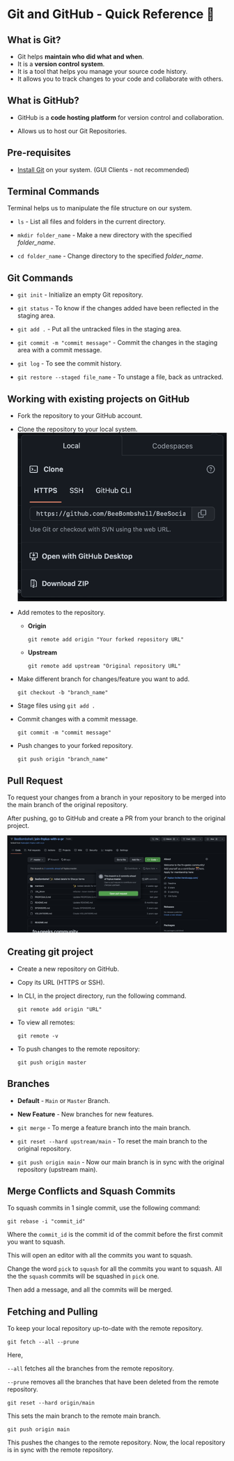 # Git and GitHub - Quick Reference 👾

## What is Git?

- Git helps **maintain who did what and when**. 
- It is a **version control system**. 
- It is a tool that helps you manage your source code history. 
- It allows you to track changes to your code and collaborate with others.

## What is GitHub?

- GitHub is a **code hosting platform** for version control and collaboration.

- Allows us to host our Git Repositories.


## Pre-requisites

- [Install Git](https://git-scm.com) on your system. (GUI Clients - not recommended)

## Terminal Commands

Terminal helps us to manipulate the file structure on our system.

- `ls` - List all files and folders in the current directory.

- `mkdir folder_name` - Make a new directory with the specified *folder_name*.

- `cd folder_name` - Change directory to the specified *folder_name*.


## Git Commands

- `git init` - Initialize an empty Git repository.

- `git status` - To know if the changes added have been reflected in the staging area.

- `git add .` - Put all the untracked files in the staging area.

- `git commit -m "commit message"` - Commit the changes in the staging area with a commit message.

- `git log` - To see the commit history.

- `git restore --staged file_name` - To unstage a file, back as untracked.

## Working with existing projects on GitHub

- Fork the repository to your GitHub account.

- Clone the repository to your local system.
![Clone URL](./Assets/Screenshot%202023-01-02%20at%2011.19.22%20PM.png)

- Add remotes to the repository.
    - **Origin**
        ```git
        git remote add origin "Your forked repository URL"
        ```

    - **Upstream**
        ```git
        git remote add upstream "Original repository URL"
        ```

- Make different branch for changes/feature you want to add.
    ```git
    git checkout -b "branch_name"
    ```

- Stage files using `git add .` 

- Commit changes with a commit message.
    ```git
    git commit -m "commit message"
    ```

- Push changes to your forked repository.
    ```git
    git push origin "branch_name"
    ```

## Pull Request

To request your changes from a branch in your repository to be merged into the main branch of the original repository.

After pushing, go to GitHub and create a PR from your branch to the original project.

![PR](./Assets/Compare-and-PR.png)


## Creating git project

- Create a new repository on GitHub.

- Copy its URL (HTTPS or SSH).

- In CLI, in the project directory, run the following command.
    ```git
    git remote add origin "URL"
    ```

- To view all remotes:
    ```git
    git remote -v
    ```

- To push changes to the remote repository:
    ```git
    git push origin master
    ```

## Branches

- **Default** -  `Main` or `Master` Branch.

- **New Feature** - New branches for new features.

- `git merge` - To merge a feature branch into the main branch.

- `git reset --hard upstream/main` - To reset the main branch to the original repository.

- `git push origin main` - Now our main branch is in sync with the original repository (upstream main).


## Merge Conflicts and Squash Commits

To squash commits in 1 single commit, use the following command:
```git
git rebase -i "commit_id"
```
Where the   `commit_id` is the commit id of the commit before the first commit you want to squash.

This will open an editor with all the commits you want to squash. 

Change the word `pick` to `squash` for all the commits you want to squash.
All the the `squash` commits will be squashed in `pick` one.

Then add a message, and all the commits will be merged.


## Fetching and Pulling

To keep your local repository up-to-date with the remote repository.

```git
git fetch --all --prune
```

Here, 

`--all` fetches all the branches from the remote repository. 

`--prune` removes all the branches that have been deleted from the remote repository.

```
git reset --hard origin/main
```
This sets the main branch to the remote main branch.

```git
git push origin main
```
This pushes the changes to the remote repository. Now, the local repository is in sync with the remote repository.